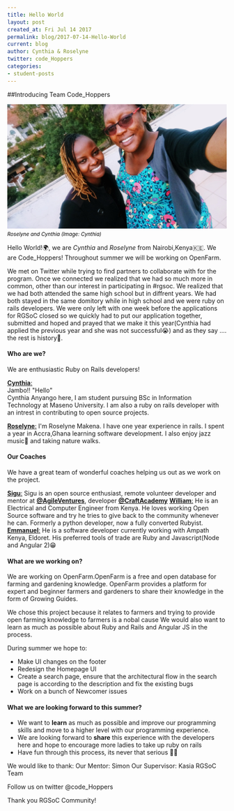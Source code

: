 ```yaml
---
title: Hello World 
layout: post
created_at: Fri Jul 14 2017
permalink: blog/2017-07-14-Hello-World
current: blog
author: Cynthia & Roselyne
twitter: code_Hoppers
categories:
- student-posts
---
```


##Introducing Team Code_Hoppers

<img src="/img/blog/2017/code_hoppers.jpg" alt="Cynthia and Roselyne">
<br><font color="black"><small><i> Roselyne and Cynthia (Image: Cynthia)</i></small></font>

Hello World!🌍, we are _Cynthia_ and _Roselyne_ from Nairobi,Kenya🇰🇪. We are Code_Hoppers! Throughout summer we will be working on OpenFarm. 

We met on Twitter while trying to find partners to collaborate with for the program. Once we connected we realized that we had so much more in common, other than our interest in participating in #rgsoc. We realized that we had both attended the same high school but in diffrent years. We had both stayed in the same domitory while in high school and we were ruby on rails developers. We were only left with one week before the applications for RGSoC closed so we quickly had to put our application together, submitted and hoped and prayed that we make it this year(Cynthia had applied the previous year and she was not successful😭) and as they say .... the rest is history🎉.

#### Who are we?  
We are enthusiastic Ruby on Rails developers!

[__Cynthia__:](https://twitter.com/annyango)  
Jambo!! "Hello"  
Cynthia Anyango here, I am student pursuing BSc in Information Technology at Maseno University. I am also a ruby on rails developer with an intrest in contributing to open source projects.

[__Roselyne__:](https://twitter.com/RoselyneMakena) 
I'm Roselyne Makena. I have one year experience in rails. I spent a year in Accra,Ghana learning software development. I also enjoy jazz music🎺 and taking nature walks. 


#### Our Coaches
We have a great team of wonderful coaches helping us out as we work on the project. 

[__Sigu__:](https://twitter.com/s_igu)
Sigu is an open source enthusiast, remote volunteer developer and mentor at [__@AgileVentures__](https://github.com/agileventures), developer [__@CraftAcademy__](https://github.com/craftacademy)
[__William__:](https://twitter.com/wanyama_man)
He is an Electrical and Computer Engineer from Kenya. He loves working Open Source software and try he tries to give back to the community whenever he can. Formerly a python developer, now a fully converted Rubyist.
[__Emmanuel__:](http://twitter.com/achachiez)
He is a software developer currently working with Ampath Kenya, Eldoret. His preferred tools of trade are Ruby and Javascript(Node and Angular 2)😁

#### What are we working on?
We are working on OpenFarm.OpenFarm is a free and open database for farming and gardening knowledge. OpenFarm provides a platform for expert and beginner farmers and gardeners to share their knowledge in the form of Growing Guides.

We chose this project because it relates to farmers and trying to provide open farming knowledge to farmers is a nobal cause 
We would also want to learn as much as possible about Ruby and Rails and Angular JS in the process.  

During summer we hope to:

* Make UI changes on the footer
* Redesign the Homepage UI
* Create a search page, ensure that the architectural flow in the search page is according to the description and fix the existing bugs
* Work on a bunch of Newcomer issues

#### What we are looking forward to this summer?
* We want to **learn** as much as possible and improve our programming skills and move to a higher level with our programming experience. 
* We are looking forward to **share** this experience with the developers here and hope to encourage more ladies to take up ruby on rails 
* Have fun through this process, its never that serious 💃🏽

We would like to thank: 
Our Mentor: Simon
Our Supervisor: Kasia
RGSoC Team 


Follow us on twitter @code_Hoppers

Thank you RGSoC Community!

